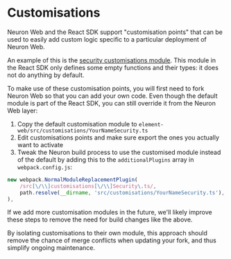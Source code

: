 # Customisations

Neuron Web and the React SDK support "customisation points" that can be used to
easily add custom logic specific to a particular deployment of Neuron Web.

An example of this is the [security customisations
module](https://github.com/matrix-org/matrix-react-sdk/blob/develop/src/customisations/Security.ts).
This module in the React SDK only defines some empty functions and their types:
it does not do anything by default.

To make use of these customisation points, you will first need to fork Neuron
Web so that you can add your own code. Even though the default module is part of
the React SDK, you can still override it from the Neuron Web layer:

1. Copy the default customisation module to
   `element-web/src/customisations/YourNameSecurity.ts`
2. Edit customisations points and make sure export the ones you actually want to
   activate
3. Tweak the Neuron build process to use the customised module instead of the
   default by adding this to the `additionalPlugins` array in `webpack.config.js`:

```js
new webpack.NormalModuleReplacementPlugin(
    /src[\/\\]customisations[\/\\]Security\.ts/,
    path.resolve(__dirname, 'src/customisations/YourNameSecurity.ts'),
),
```

If we add more customisation modules in the future, we'll likely improve these
steps to remove the need for build changes like the above.

By isolating customisations to their own module, this approach should remove the
chance of merge conflicts when updating your fork, and thus simplify ongoing
maintenance.
